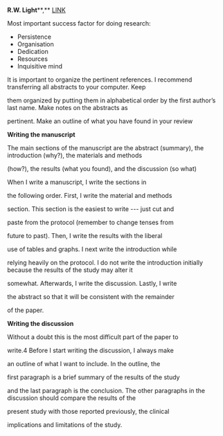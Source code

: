 **R.W. Light****,** [LINK](file:///D:\03_PHD\_github\Phd--POMDP\02_Resources\S0014256515001472.pdf)

  

Most important success factor for doing research:

- Persistence
- Organisation
- Dedication
- Resources
- Inquisitive mind

  

It is important to organize the pertinent references. I recommend transferring all abstracts to your computer. Keep

them organized by putting them in alphabetical order by the first author’s last name. Make notes on the abstracts as

pertinent. Make an outline of what you have found in your review

  

**Writing the manuscript**

The main sections of the manuscript are the abstract (summary), the introduction (why?), the materials and methods

(how?), the results (what you found), and the discussion (so what)

  

When I write a manuscript, I write the sections in

the following order. First, I write the material and methods

section. This section is the easiest to write --- just cut and

paste from the protocol (remember to change tenses from

future to past). Then, I write the results with the liberal

use of tables and graphs. I next write the introduction while

relying heavily on the protocol. I do not write the introduction initially because the results of the study may alter it

somewhat. Afterwards, I write the discussion. Lastly, I write

the abstract so that it will be consistent with the remainder

of the paper.

  

**Writing the discussion**

Without a doubt this is the most difficult part of the paper to

write.4 Before I start writing the discussion, I always make

an outline of what I want to include. In the outline, the

first paragraph is a brief summary of the results of the study

and the last paragraph is the conclusion. The other paragraphs in the discussion should compare the results of the

present study with those reported previously, the clinical

implications and limitations of the study.